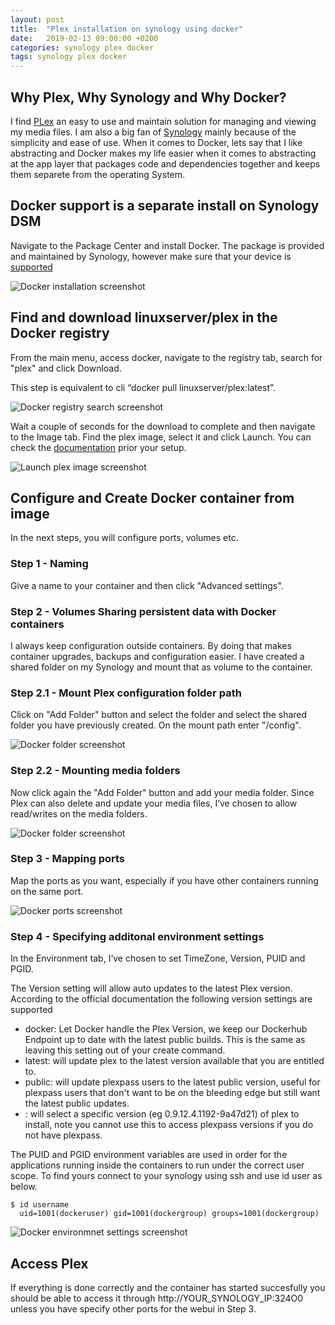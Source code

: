```yaml
---
layout: post
title:  "Plex installation on synology using docker"
date:   2019-02-13 09:00:00 +0200
categories: synology plex docker
tags: synology plex docker
---
```


## Why Plex, Why Synology and Why Docker?
I find [PLex](https://blog.irakliskyriakidis.eu/synology/plex/2019/02/12/plex.html) an easy to use and maintain solution for managing and viewing my media files. I am also a big fan of [Synology](https://blog.irakliskyriakidis.eu/synology/plex/gmvault/docker/portainer/2019/02/11/synology.html) mainly because of the simplicity and ease of use. When it comes to Docker, lets say that I like abstracting and Docker makes my life easier when it comes to abstracting at the app layer that packages code and dependencies together and keeps them separete from the operating System.

## Docker support is a separate install on Synology DSM
Navigate to the Package Center and install Docker. The package is provided and maintained by Synology, however make sure that your device is [supported](https://www.synology.com/en-global/dsm/packages/Docker)

![Docker installation screenshot]({{site.url}}/assets/plex-installation-synology-docker/Docker.png)

## Find and download linuxserver/plex in the Docker registry
From the main menu, access docker, navigate to the registry tab, search for "plex" and click Download.

This step is equivalent to cli “docker pull linuxserver/plex:latest”.

![Docker registry search screenshot]({{site.url}}/assets/plex-installation-synology-docker/DockerRegistry.PNG)

Wait a couple of seconds for the download to complete and then navigate to the Image tab. Find the plex image, select it and click Launch. You can check the [documentation](https://hub.docker.com/r/linuxserver/plex/) prior your setup.

![Launch plex image screenshot]({{site.url}}/assets/plex-installation-synology-docker/DockerLaunch.PNG)

## Configure and Create Docker container from image
In the next steps, you will configure ports, volumes etc.

### Step 1 - Naming
Give a name to your container and then click "Advanced settings".

### Step 2 - Volumes Sharing persistent data with Docker containers
I always keep configuration outside containers. By doing that makes container upgrades, backups and configuration easier. I have created a shared folder on my Synology and mount that as volume to the container.

### Step 2.1 - Mount Plex configuration folder path

Click on "Add Folder" button and select the folder and select the shared folder you have previously created. On the mount path enter "/config".

![Docker folder screenshot]({{site.url}}/assets/plex-installation-synology-docker/DockerFolder.PNG)

### Step 2.2 - Mounting media folders

Now click again the "Add Folder" button and add your media folder. Since Plex can also delete and update your media files, I’ve chosen to allow read/writes on the media folders.

![Docker folder screenshot]({{site.url}}/assets/plex-installation-synology-docker/DockerDirectories.PNG)

### Step 3 - Mapping ports
Map the ports as you want, especially if you have other containers running on the same port.

![Docker ports screenshot]({{site.url}}/assets/plex-installation-synology-docker/DockerPorts.PNG)

### Step 4 - Specifying additonal environment settings
In the Environment tab, I’ve chosen to set TimeZone, Version, PUID and PGID.

The Version setting will allow auto updates to the latest Plex version. According to the official documentation the following version settings are supported

* docker: Let Docker handle the Plex Version, we keep our Dockerhub Endpoint up to date with the latest public builds. This is the same as leaving this setting out of your create command.
* latest: will update plex to the latest version available that you are entitled to.
* public: will update plexpass users to the latest public version, useful for plexpass users that don't want to be on the bleeding edge but still want the latest public updates.
* <specific-version>: will select a specific version (eg 0.9.12.4.1192-9a47d21) of plex to install, note you cannot use this to access plexpass versions if you do not have plexpass.

The PUID and PGID environment variables are used in order for the applications running inside the containers to run under the correct user scope. To find yours connect to your synology using ssh and use id user as below.

```shell
$ id username
  uid=1001(dockeruser) gid=1001(dockergroup) groups=1001(dockergroup)
```

![Docker environmnet settings screenshot]({{site.url}}/assets/plex-installation-synology-docker/DockerEnvironmentSettings.PNG)

## Access Plex
If everything is done correctly and the container has started succesfully you should be able to access it through http://YOUR_SYNOLOGY_IP:324O0 unless you have specify other ports for the webui in Step 3.